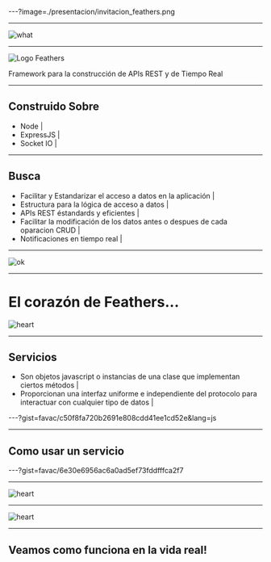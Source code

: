 ---?image=./presentacion/invitacion_feathers.png

---

![what](https://media.giphy.com/media/fpXxIjftmkk9y/giphy.gif)

---

![Logo Feathers](https://feathersjs.com/img/feathers-logo-wide.png)

Framework para la construcción de APIs REST y de Tiempo Real

---

## Construido Sobre

- Node      |
- ExpressJS |
- Socket IO |

---

## Busca

- Facilitar y Estandarizar el acceso a datos en la aplicación | 
- Estructura para la lógica de acceso a datos |
- APIs REST éstandards y eficientes |
- Facilitar la modificación de los datos antes o despues de cada oparacion CRUD |
- Notificaciones en tiempo real |

---

![ok](https://media.giphy.com/media/a3zqvrH40Cdhu/giphy.gif)

--- 
# El corazón de Feathers...
![heart](https://media.giphy.com/media/1S9kD6xm4601O/giphy.gif)

---

## Servicios
- Son objetos javascript o instancias de una clase que implementan ciertos métodos |
- Proporcionan una interfaz uniforme e independiente del protocolo para interactuar con cualquier tipo de datos |

---?gist=favac/c50f8fa720b2691e808cdd41ee1cd52e&lang=js

---
## Como usar un servicio

---?gist=favac/6e30e6956ac6a0ad5ef73fddfffca2f7

---
<div>
<img src="https://media.giphy.com/media/LTYT5GTIiAMBa/giphy.gif" alt="heart">
</div> 

---

![heart](https://media.giphy.com/media/LTYT5GTIiAMBa/giphy.gif)

---

## Veamos como funciona en la vida real!
